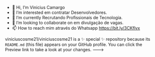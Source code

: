 - 👋 Hi, I’m  Vinicius Camargo 
- 👀 I’m interested  em contratar Desenvolvedores. 
- 🌱 I’m currently  Recrutando Profissionais de Tecnologia. 
- 💞️ I’m looking to collaborate on em divulgação de vagas. 
- 📫 How to reach mim através do  Whatsapp   https://bit.ly/3CKflvx

viniciuscosme21/viniciuscosme21 is a ✨ special ✨ repository because its `README.md` (this file) appears on your GitHub profile.
You can click the Preview link to take a look at your changes.
--->
